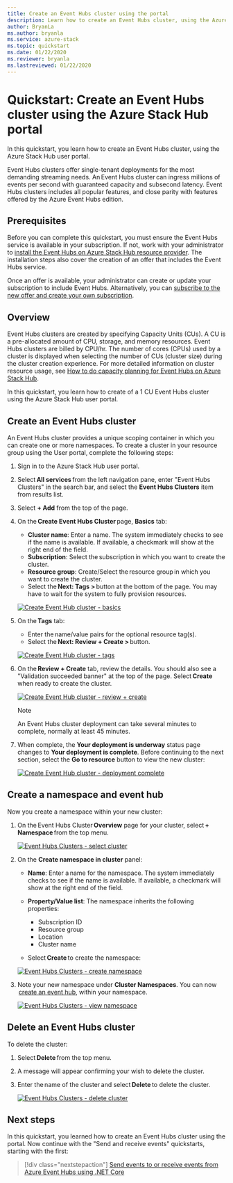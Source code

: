 ```yaml
---
title: Create an Event Hubs cluster using the portal
description: Learn how to create an Event Hubs cluster, using the Azure Stack Hub user portal. 
author: BryanLa
ms.author: bryanla
ms.service: azure-stack
ms.topic: quickstart
ms.date: 01/22/2020
ms.reviewer: bryanla
ms.lastreviewed: 01/22/2020
---
```


# Quickstart: Create an Event Hubs cluster using the Azure Stack Hub portal

In this quickstart, you learn how to create an Event Hubs cluster, using the Azure Stack Hub user portal. 

Event Hubs clusters offer single-tenant deployments for the most demanding streaming needs. An Event Hubs cluster can ingress millions of events per second with guaranteed capacity and subsecond latency. Event Hubs clusters includes all popular features, and close parity with features offered by the Azure Event Hubs edition.

## Prerequisites

Before you can complete this quickstart, you must ensure the Event Hubs service is available in your subscription. If not, work with your administrator to [install the Event Hubs on Azure Stack Hub resource provider](../operator/event-hubs-rp-overview.md). The installation steps also cover the creation of an offer that includes the Event Hubs service. 

Once an offer is available, your administrator can create or update your subscription to include Event Hubs. Alternatively, you can [subscribe to the new offer and create your own subscription](azure-stack-subscribe-services.md).

## Overview

Event Hubs clusters are created by specifying Capacity Units (CUs). A CU is a pre-allocated amount of CPU, storage, and memory resources. Event Hubs clusters are billed by CPU/hr. The number of cores (CPUs) used by a cluster is displayed when selecting the number of CUs (cluster size) during the cluster creation experience. For more detailed information on cluster resource usage, see [How to do capacity planning for Event Hubs on Azure Stack Hub](../operator/event-hubs-rp-capacity-planning.md). 

In this quickstart, you learn how to create of a 1 CU Event Hubs cluster using the Azure Stack Hub user portal. 

## Create an Event Hubs cluster

An Event Hubs cluster provides a unique scoping container in which you can create one or more namespaces. To create a cluster in your resource group using the User portal, complete the following steps: 

1. Sign in to the Azure Stack Hub user portal.
2. Select **All services** from the left navigation pane, enter "Event Hubs Clusters" in the search bar, and select the **Event Hubs Clusters** item from results list.
3. Select **+ Add** from the top of the page.  
4. On the **Create Event Hubs Cluster** page, **Basics** tab:  
   - **Cluster name**: Enter a name. The system immediately checks to see if the name is available. If available, a checkmark will show at the right end of the field. 
   - **Subscription**: Select the subscription in which you want to create the cluster. 
   - **Resource group**: Create/Select the resource group in which you want to create the cluster. 
   - Select the **Next: Tags >** button at the bottom of the page. You may have to wait for the system to fully provision resources. 

   [![Create Event Hub cluster - basics](media/event-hubs-quickstart-cluster-portal/1-create-cluster-basics.png)](media/event-hubs-quickstart-cluster-portal/1-create-cluster-basics.png#lightbox)

5. On the **Tags** tab: 
   - Enter the name/value pairs for the optional resource tag(s).  
   - Select the **Next: Review + Create >** button. 

   [![Create Event Hub cluster - tags](media/event-hubs-quickstart-cluster-portal/2-create-cluster-tags.png)](media/event-hubs-quickstart-cluster-portal/2-create-cluster-tags.png#lightbox)

6. On the **Review + Create** tab, review the details. You should also see a "Validation succeeded banner" at the top of the page. Select **Create** when ready to create the cluster. 

   [![Create Event Hub cluster - review + create](media/event-hubs-quickstart-cluster-portal/3-create-cluster-review.png)](media/event-hubs-quickstart-cluster-portal/3-create-cluster-review.png#lightbox)

   >[!NOTE]
   > An Event Hubs cluster deployment can take several minutes to complete, normally at least 45 minutes.

7. When complete, the **Your deployment is underway** status page changes to **Your deployment is complete**. Before continuing to the next section, select the **Go to resource** button to view the new cluster:

   [![Create Event Hub cluster - deployment complete](media/event-hubs-quickstart-cluster-portal/4-deployment-complete.png)](media/event-hubs-quickstart-cluster-portal/4-deployment-complete.png#lightbox)


## Create a namespace and event hub

Now you create a namespace within your new cluster:

1. On the Event Hubs Cluster **Overview** page for your cluster, select **+ Namespace** from the top menu. 

   [![Event Hubs Clusters - select cluster](media/event-hubs-quickstart-cluster-portal/5-view-cluster.png)](media/event-hubs-quickstart-cluster-portal/5-view-cluster.png#lightbox)

2. On the **Create namespace in cluster** panel:

   - **Name**: Enter a name for the namespace. The system immediately checks to see if the name is available. If available, a checkmark will show at the right end of the field. 
   - **Property/Value list**: The namespace inherits the following properties: 
     - Subscription ID 
     - Resource group 
     - Location 
     - Cluster name 

   - Select **Create** to create the namespace:

   [![Event Hubs Clusters - create namespace](media/event-hubs-quickstart-cluster-portal/5-view-cluster-create-namespace.png)](media/event-hubs-quickstart-cluster-portal/5-view-cluster-create-namespace.png#lightbox)

3. Note your new namespace under **Cluster Namespaces**. You can now  [create an event hub](/azure/event-hubs/event-hubs-create#create-an-event-hub), within your namespace. 

   [![Event Hubs Clusters - view namespace](media/event-hubs-quickstart-cluster-portal/6-view-cluster-with-namespace.png)](media/event-hubs-quickstart-cluster-portal/6-view-cluster-with-namespace.png#lightbox)

## Delete an Event Hubs cluster

To delete the cluster:

1. Select **Delete** from the top menu.  
2. A message will appear confirming your wish to delete the cluster. 
3. Enter the name of the cluster and select **Delete** to delete the cluster. 

   [![Event Hubs Clusters - delete cluster](media/event-hubs-quickstart-cluster-portal/7-delete-cluster.png)](media/event-hubs-quickstart-cluster-portal/7-delete-cluster.png#lightbox)

## Next steps

In this quickstart, you learned how to create an Event Hubs cluster using the portal. Now continue with the "Send and receive events" quickstarts, starting with the first:  

> [!div class="nextstepaction"]
> [Send events to or receive events from Azure Event Hubs using .NET Core](/azure/event-hubs/event-hubs-dotnet-standard-getstarted-send)
